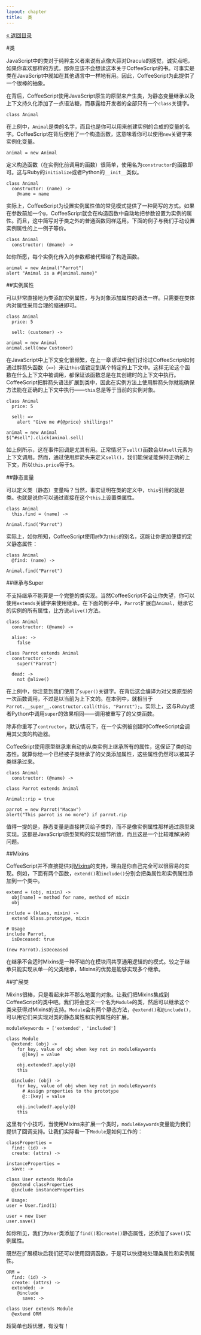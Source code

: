 ```yaml
---
layout: chapter
title:  类
---
```

<div class="back"><a href="/tlboc.html">&laquo; 返回目录</a></div>

#类

JavaScript中的类对于纯粹主义者来说有点像大蒜对Dracula的感觉，诚实点吧，如果你喜欢那样的方式，那你应该不会想读这本关于CoffeeScript的书。可事实是类在JavaScript中就如在其他语言中一样地有用。因此，CoffeeScript为此提供了一个很棒的抽象。

在背后，CoffeeScript使用JavaScript原生的原型来产生类，为静态变量继承以及上下文持久化添加了一点语法糖，而暴露给开发者的全部只有一个`class`关键字。

<span class="csscript"></span>

    class Animal
    
在上例中，`Animal`是类的名字，而且也是你可以用来创建实例的合成的变量的名字。CoffeeScript在背后使用了一个构造函数，这意味着你可以使用`new`关键字来实例化变量。

<span class="csscript"></span>

    animal = new Animal

定义构造函数（在实例化前调用的函数）很简单，使用名为`constructor`的函数即可。这与Ruby的`initialize`或者Python的`__init__`类似。

<span class="csscript"></span>

    class Animal
      constructor: (name) ->
        @name = name

实际上，CoffeeScript为设置实例属性值的常见模式提供了一种简写的方式。如果在参数前加一个`@`，CoffeeScript就会在构造函数中自动地把参数设置为实例的属性。而且，这中简写对于类之外的普通函数同样适用。下面的例子与我们手动设置实例属性的上一例子等价。

<span class="csscript"></span>

    class Animal
      constructor: (@name) ->

如你所愿，每个实例化传入的参数都被代理给了构造函数。

<span class="csscript"></span>

    animal = new Animal("Parrot")
    alert "Animal is a #{animal.name}"

##实例属性

可以非常直接地为类添加实例属性，与为对象添加属性的语法一样。只需要在类体内对属性采用合理的缩进即可。

<span class="csscript"></span>

    class Animal
      price: 5

      sell: (customer) ->
        
    animal = new Animal
    animal.sell(new Customer)

在JavaScript中上下文变化很频繁，在上一章*语法*中我们讨论过CoffeeScript如何通过胖箭头函数（`=>`）来让`this`值锁定到某个特定的上下文中。这样无论这个函数在什么上下文中被调用，都保证该函数总是在其创建时的上下文中执行。CoffeeScript把胖箭头语法扩展到类中，因此在实例方法上使用胖箭头你就能确保方法能在正确的上下文中执行——`this`总是等于当前的实例对象。
    
<span class="csscript"></span>

    class Animal
      price: 5

      sell: =>
        alert "Give me #{@price} shillings!"
        
    animal = new Animal
    $("#sell").click(animal.sell)
    
如上例所示，这在事件回调是尤其有用。正常情况下`sell()`函数会以`#sell`元素为上下文调用。然而，通过使用胖箭头来定义`sell()`，我们能保证能保持正确的上下文，所以`this.price`等于`5`。

##静态变量

可以定义类（静态）变量吗？当然，事实证明在类的定义中，`this`引用的就是类。也就是说你可以通过直接在这个`this`上设置类属性。

<span class="csscript"></span>

    class Animal
      this.find = (name) ->      

    Animal.find("Parrot")
    
实际上，如你所知，CoffeeScript使用`@`作为`this`的别名，这能让你更加便捷的定义静态属性：
    
<span class="csscript"></span>

    class Animal
      @find: (name) ->
      
    Animal.find("Parrot")

##继承与Super

不支持继承不能算是一个完整的类实现。当然CoffeeScript不会让你失望，你可以使用`extends`关键字来使用继承。在下面的例子中，`Parrot`扩展自`Animal`，继承它的实例的所有属性，比方说`alive()`方法。

<span class="csscript"></span>

    class Animal
      constructor: (@name) ->
      
      alive: ->
        false

    class Parrot extends Animal
      constructor: ->
        super("Parrot")
      
      dead: ->
        not @alive()

在上例中，你注意到我们使用了`super()`关键字。在背后这会编译为对父类原型的一次函数调用，不过是以当前为上下文的。在本例中，就相当于`Parrot.__super__.constructor.call(this, "Parrot");`。实际上，这与Ruby或者Python中调用`super`的效果相同——调用被重写了的父类函数。

除非你重写了`contructor`，默认情况下，在一个实例被创建时CoffeeScript会调用其父类的构造器。


CoffeeSript使用原型继承来自动的从类实例上继承所有的属性，这保证了类的动态性。就算你给一个已经被子类继承了的父类添加属性，这些属性仍然可以被其子类继承过来。

<span class="csscript"></span>

    class Animal
      constructor: (@name) ->
      
    class Parrot extends Animal
    
    Animal::rip = true
    
    parrot = new Parrot("Macaw")
    alert("This parrot is no more") if parrot.rip

值得一提的是，静态变量是直接拷贝给子类的，而不是像实例属性那样通过原型来实现。这都是JavaScript原型架构的实现细节所致，而且这是一个比较难解决的问题。

##Mixins

CoffeeScript并不直接提供对[Mixins](http://en.wikipedia.org/wiki/Mixin)的支持，理由是你自己完全可以很容易的实现。例如，下面有两个函数，`extend()`和`include()`分别会把类属性和实例属性添加到一个类中。

<span class="csscript"></span>

    extend = (obj, mixin) ->
      obj[name] = method for name, method of mixin        
      obj

    include = (klass, mixin) ->
      extend klass.prototype, mixin
    
    # Usage
    include Parrot,
      isDeceased: true
      
    (new Parrot).isDeceased
    
在继承不合适时Mixins是一种不错的在模块间共享通用逻辑的的模式。较之于继承只能实现从单一的父类继承，Mixins的优势是能够实现多个继承。

##扩展类

Mixins很棒，只是看起来并不那么地面向对象。让我们把Mixins集成到CoffeeScript的类中吧。我们将会定义一个名为`Module`的类，然后可以继承这个类来获得对Mixins的支持。`Module`会有两个静态方法，`@extend()`和`@include()`，可以用它们来实现对类的静态属性和实例属性的扩展。

<span class="csscript"></span>

    moduleKeywords = ['extended', 'included']

    class Module
      @extend: (obj) ->
        for key, value of obj when key not in moduleKeywords
          @[key] = value

        obj.extended?.apply(@)
        this
        
      @include: (obj) ->
        for key, value of obj when key not in moduleKeywords
          # Assign properties to the prototype
          @::[key] = value

        obj.included?.apply(@)
        this

这里有个小技巧，当使用Mixins来扩展一个类时，`moduleKeywords`变量能为我们提供了回调支持。让我们实际看一下`Module`是如何工作的：

<span class="csscript"></span>

    classProperties = 
      find: (id) ->
      create: (attrs) ->
      
    instanceProperties =
      save: -> 

    class User extends Module
      @extend classProperties
      @include instanceProperties
    
    # Usage:
    user = User.find(1)
    
    user = new User
    user.save()
    
如你所见，我们为`User`类添加了`find()`和`create()`静态属性，还添加了`save()`实例属性。

既然在扩展模块后我们还可以使用回调函数，于是可以快捷地处理类属性和实例属性。

<span class="csscript"></span>

    ORM = 
      find: (id) ->
      create: (attrs) ->
      extended: ->
        @include
          save: -> 

    class User extends Module
      @extend ORM

超简单也超优雅，有没有！

